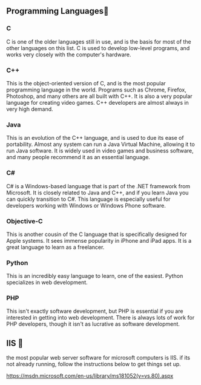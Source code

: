 ## Programming Languages:ghost:
### C  
C is one of the older languages still in use, and is the basis for most of the other languages on this list. C is used to develop low-level programs, and works very closely with the computer's hardware.

### C++  
This is the object-oriented version of C, and is the most popular programming language in the world. Programs such as Chrome, Firefox, Photoshop, and many others are all built with C++. It is also a very popular language for creating video games. C++ developers are almost always in very high demand.

### Java  
This is an evolution of the C++ language, and is used to due its ease of portability. Almost any system can run a Java Virtual Machine, allowing it to run Java software. It is widely used in video games and business software, and many people recommend it as an essential language.

### C# 
C# is a Windows-based language that is part of the .NET framework from Microsoft. It is closely related to Java and C++, and if you learn Java you can quickly transition to C#. This language is especially useful for developers working with Windows or Windows Phone software.

### Objective-C 
This is another cousin of the C language that is specifically designed for Apple systems. It sees immense popularity in iPhone and iPad apps. It is a great language to learn as a freelancer.

### Python 
This is an incredibly easy language to learn, one of the easiest. Python specializes in web development.

### PHP  
This isn't exactly software development, but PHP is essential if you are interested in getting into web development. There is always lots of work for PHP developers, though it isn't as lucrative as software development.

## IIS :school_satchel:
the most popular web server software for microsoft computers is IIS. if its not already running, follow the instructions below to get things set up.

https://msdn.microsoft.com/en-us/library/ms181052(v=vs.80).aspx
